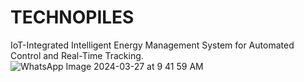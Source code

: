 # TECHNOPILES
IoT-Integrated Intelligent Energy Management System for Automated Control and Real-Time Tracking.
![WhatsApp Image 2024-03-27 at 9 41 59 AM](https://github.com/V-Prayukti-IOT/TECHNOPILES/assets/139950990/833bf20e-0a7d-4a86-90c5-9f671b93de06)
